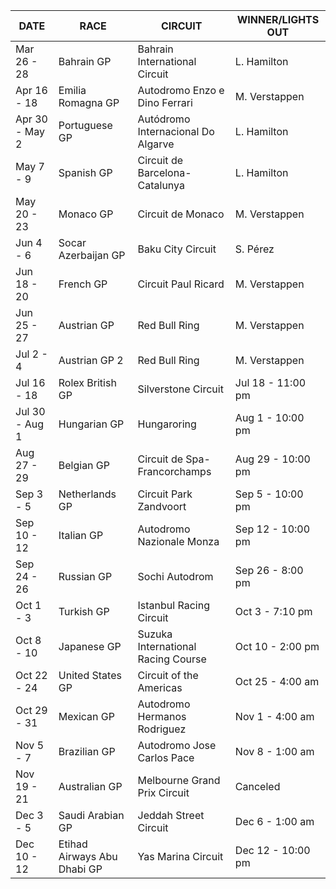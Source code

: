 | DATE | RACE | CIRCUIT | WINNER/LIGHTS OUT  |
|---|---|---|---|
| Mar 26 - 28  | Bahrain GP | Bahrain International Circuit | L. Hamilton  |
| Apr 16 - 18  | Emilia Romagna GP | Autodromo Enzo e Dino Ferrari | M. Verstappen  |
| Apr 30 - May 2  | Portuguese GP | Autódromo Internacional Do Algarve | L. Hamilton  |
| May 7 - 9  | Spanish GP | Circuit de Barcelona-Catalunya | L. Hamilton  |
| May 20 - 23  | Monaco GP | Circuit de Monaco | M. Verstappen  |
| Jun 4 - 6  | Socar Azerbaijan GP | Baku City Circuit | S. Pérez  |
| Jun 18 - 20  | French GP | Circuit Paul Ricard | M. Verstappen  |
| Jun 25 - 27  | Austrian GP | Red Bull Ring | M. Verstappen  |
| Jul 2 - 4  | Austrian GP 2 | Red Bull Ring | M. Verstappen  |
| Jul 16 - 18  | Rolex British GP | Silverstone Circuit | Jul 18 - 11:00 pm  |
| Jul 30 - Aug 1  | Hungarian GP | Hungaroring | Aug 1 - 10:00 pm  |
| Aug 27 - 29  | Belgian GP | Circuit de Spa-Francorchamps | Aug 29 - 10:00 pm  |
| Sep 3 - 5  | Netherlands GP | Circuit Park Zandvoort | Sep 5 - 10:00 pm  |
| Sep 10 - 12  | Italian GP | Autodromo Nazionale Monza | Sep 12 - 10:00 pm  |
| Sep 24 - 26  | Russian GP | Sochi Autodrom | Sep 26 - 8:00 pm |
| Oct 1 - 3  | Turkish GP | Istanbul Racing Circuit | Oct 3 - 7:10 pm  |
| Oct 8 - 10  | Japanese GP | Suzuka International Racing Course | Oct 10 - 2:00 pm  |
| Oct 22 - 24  | United States GP | Circuit of the Americas | Oct 25 - 4:00 am  |
| Oct 29 - 31  | Mexican GP | Autodromo Hermanos Rodriguez | Nov 1 - 4:00 am  |
| Nov 5 - 7  | Brazilian GP | Autodromo Jose Carlos Pace | Nov 8 - 1:00 am  |
| Nov 19 - 21  | Australian GP | Melbourne Grand Prix Circuit | Canceled  |
| Dec 3 - 5  | Saudi Arabian GP | Jeddah Street Circuit | Dec 6 - 1:00 am  |
| Dec 10 - 12  | Etihad Airways Abu Dhabi GP |Yas Marina Circuit | Dec 12 - 10:00 pm |

